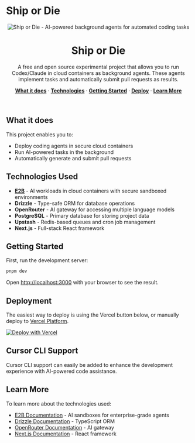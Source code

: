 # Ship or Die

<p align="center">
  <img alt="Ship or Die - AI-powered background agents for automated coding tasks" src="images/demo.mp4">
  <h1 align="center">Ship or Die</h1>
</p>

<p align="center">
    A free and open source experimental project that allows you to run Codex/Claude in cloud containers as background agents. These agents implement tasks and automatically submit pull requests as results.
</p>

<p align="center">
  <a href="#what-it-does"><strong>What it does</strong></a> ·
  <a href="#technologies-used"><strong>Technologies</strong></a> ·
  <a href="#getting-started"><strong>Getting Started</strong></a> ·
  <a href="#deployment"><strong>Deploy</strong></a> ·
  <a href="#learn-more"><strong>Learn More</strong></a>
</p>
<br/>

## What it does

This project enables you to:
- Deploy coding agents in secure cloud containers
- Run AI-powered tasks in the background
- Automatically generate and submit pull requests

## Technologies Used

- **[E2B](https://e2b.dev/)** - AI workloads in cloud containers with secure sandboxed environments
- **Drizzle** - Type-safe ORM for database operations
- **OpenRouter** - AI gateway for accessing multiple language models
- **PostgreSQL** - Primary database for storing project data
- **Upstash** - Redis-based queues and cron job management
- **Next.js** - Full-stack React framework

## Getting Started

First, run the development server:

```bash
pnpm dev
```

Open [http://localhost:3000](http://localhost:3000) with your browser to see the result.

## Deployment

The easiest way to deploy is using the Vercel button below, or manually deploy to [Vercel Platform](https://vercel.com/new?utm_medium=default-template&filter=next.js&utm_source=create-next-app&utm_campaign=create-next-app-readme).

[![Deploy with Vercel](https://vercel.com/button)](https://vercel.com/new/clone?repository-url=https://github.com/kubiks-inc/ship-or-die)

## Cursor CLI Support

Cursor CLI support can easily be added to enhance the development experience with AI-powered code assistance.

## Learn More

To learn more about the technologies used:

- [E2B Documentation](https://e2b.dev/) - AI sandboxes for enterprise-grade agents
- [Drizzle Documentation](https://orm.drizzle.team/) - TypeScript ORM
- [OpenRouter Documentation](https://openrouter.ai/) - AI gateway
- [Next.js Documentation](https://nextjs.org/docs) - React framework
